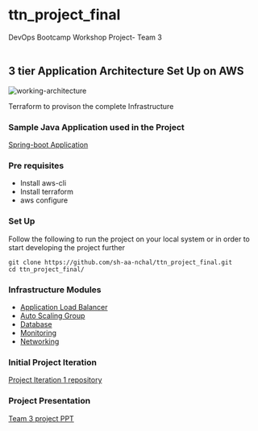 # ttn_project_final
DevOps Bootcamp Workshop Project- Team 3
</br>
</br>

## 3 tier Application Architecture Set Up on AWS

![working-architecture](https://user-images.githubusercontent.com/99390379/160236508-2a712e62-cd4c-4b6c-a9ba-7f27e99b48ed.png)

Terraform to provison the complete Infrastructure

### Sample Java Application used in the Project
[Spring-boot Application](https://github.com/khoubyari/spring-boot-rest-example)


### Pre requisites
- Install aws-cli <br />
- Install terraform <br />
- aws configure

### Set Up

Follow the following to run the project on your local system or in order to start developing
the project further

```shell
git clone https://github.com/sh-aa-nchal/ttn_project_final.git
cd ttn_project_final/
```
### Infrastructure Modules
- [Application Load Balancer](test/modules/alb) </br>
- [Auto Scaling Group](test/modules/asg) </br>
- [Database](test/modules/database) </br>
- [Monitoring](test/modules/monitoring) </br>
- [Networking](test/modules/network)

### Initial Project Iteration
[Project Iteration 1 repository](https://github.com/sh-aa-nchal/ttn_project)

### Project Presentation
[Team 3 project PPT](https://docs.google.com/presentation/d/1YL8o-0TaSrZgJCfJQq-VAOTepqvNcdY7t0O-5J1wKO4/edit?usp=sharing)
